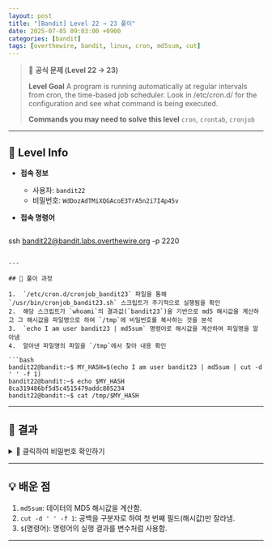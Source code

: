 ```yaml
---
layout: post
title: "[Bandit] Level 22 → 23 풀이"
date: 2025-07-05 09:03:00 +0900
categories: [bandit]
tags: [overthewire, bandit, linux, cron, md5sum, cut]
---
```


> 📝 **공식 문제 (Level 22 → 23)**
>
> **Level Goal**
> A program is running automatically at regular intervals from cron, the time-based job scheduler. Look in /etc/cron.d/ for the configuration and see what command is being executed.
>
> **Commands you may need to solve this level**
> `cron`, `crontab`, `cronjob`

---

## 🔐 Level Info

- **접속 정보**
  - 사용자: `bandit22`
  - 비밀번호: `WdDozAdTMiXQGAcoE3TrA5n2i7I4p45v`
  
- **접속 명령어**

  ```bash
ssh bandit22@bandit.labs.overthewire.org -p 2220
  ```

---

## 🧪 풀이 과정

1.  `/etc/cron.d/cronjob_bandit23` 파일을 통해 `/usr/bin/cronjob_bandit23.sh` 스크립트가 주기적으로 실행됨을 확인
2.  해당 스크립트가 `whoami`의 결과값(`bandit23`)을 기반으로 md5 해시값을 계산하고 그 해시값을 파일명으로 하여 `/tmp`에 비밀번호를 복사하는 것을 분석
3.  `echo I am user bandit23 | md5sum` 명령어로 해시값을 계산하여 파일명을 알아냄
4.  알아낸 파일명의 파일을 `/tmp`에서 찾아 내용 확인

```bash
bandit22@bandit:~$ MY_HASH=$(echo I am user bandit23 | md5sum | cut -d ' ' -f 1)
bandit22@bandit:~$ echo $MY_HASH
8ca319486bf5d5c4515479addc805234
bandit22@bandit:~$ cat /tmp/$MY_HASH
```

---

## 🎯 결과

<details markdown="1">
<summary>👀 클릭하여 비밀번호 확인하기</summary>

```bash
YkH2SGAfH11sQ17GvD2sXnoP9i4vGg02
```

</details>

---

## 💡 배운 점

1. `md5sum`: 데이터의 MD5 해시값을 계산함.
2. `cut -d ' ' -f 1`: 공백을 구분자로 하여 첫 번째 필드(해시값)만 잘라냄.
3. `$`(명령어): 명령어의 실행 결과를 변수처럼 사용함.

<hr class="short-rule">